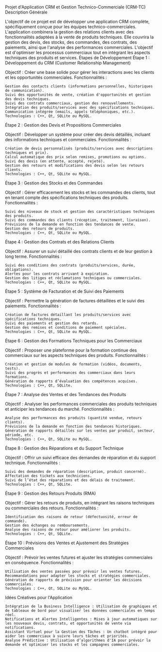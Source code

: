 Projet d'Application CRM et Gestion Technico-Commerciale (CRM-TC)
Description Générale

L'objectif de ce projet est de développer une application CRM complète, spécifiquement conçue pour les équipes technico-commerciales. L'application combinera la gestion des relations clients avec des fonctionnalités adaptées à la vente de produits techniques. Elle couvrira la gestion des devis, des stocks, des commandes, des contrats, des paiements, ainsi que l'analyse des performances commerciales. L'objectif est d'optimiser les processus commerciaux tout en intégrant les aspects techniques des produits et services.
Étapes de Développement
Étape 1 : Développement du CRM (Customer Relationship Management)

Objectif : Créer une base solide pour gérer les interactions avec les clients et les opportunités commerciales.
Fonctionnalités :

    Gestion des contacts clients (informations personnelles, historiques de communication).
    Suivi des opportunités de vente, création d'opportunités et gestion des devis techniques.
    Suivi des contrats commerciaux, gestion des renouvellements.
    Intégration des produits/services avec des spécifications techniques.
    Communication intégrée (emails, appels téléphoniques, etc.).
    Technologies : C++, Qt, SQLite ou MySQL.

Étape 2 : Gestion des Devis et Propositions Commerciales

Objectif : Développer un système pour créer des devis détaillés, incluant des informations techniques et commerciales.
Fonctionnalités :

    Création de devis personnalisés (produits/services avec descriptions techniques et prix).
    Calcul automatique des prix selon remises, promotions ou options.
    Suivi des devis (en attente, accepté, rejeté).
    Gestion des retours et modifications des devis selon les retours clients.
    Technologies : C++, Qt, SQLite ou MySQL.

Étape 3 : Gestion des Stocks et des Commandes

Objectif : Gérer efficacement les stocks et les commandes des clients, tout en tenant compte des spécifications techniques des produits.
Fonctionnalités :

    Suivi des niveaux de stock et gestion des caractéristiques techniques des produits.
    Suivi des commandes des clients (réception, traitement, livraison).
    Prévisions de la demande en fonction des tendances de vente.
    Gestion des retours de produits.
    Technologies : C++, Qt, SQLite ou MySQL.

Étape 4 : Gestion des Contrats et des Relations Clients

Objectif : Assurer un suivi détaillé des contrats clients et de leur gestion à long terme.
Fonctionnalités :

    Suivi des conditions des contrats (produits/services, durée, obligations).
    Alertes pour les contrats arrivant à expiration.
    Gestion des litiges et réclamations techniques ou commerciales.
    Technologies : C++, Qt, SQLite ou MySQL.

Étape 5 : Système de Facturation et de Suivi des Paiements

Objectif : Permettre la génération de factures détaillées et le suivi des paiements.
Fonctionnalités :

    Création de factures détaillant les produits/services avec spécifications techniques.
    Suivi des paiements et gestion des retards.
    Gestion des remises et conditions de paiement spéciales.
    Technologies : C++, Qt, SQLite ou MySQL.

Étape 6 : Gestion des Formations Techniques pour les Commerciaux

Objectif : Proposer une plateforme pour la formation continue des commerciaux sur les aspects techniques des produits.
Fonctionnalités :

    Création et gestion de modules de formation (vidéos, documents, tests).
    Suivi des progrès et performances des commerciaux dans leurs formations.
    Génération de rapports d’évaluation des compétences acquises.
    Technologies : C++, Qt, SQLite.

Étape 7 : Analyse des Ventes et des Tendances des Produits

Objectif : Analyser les performances commerciales des produits techniques et anticiper les tendances du marché.
Fonctionnalités :

    Analyse des performances des produits (quantité vendue, retours clients).
    Prévisions de la demande en fonction des tendances historiques.
    Génération de rapports détaillés sur les ventes par produit, secteur, période, etc.
    Technologies : C++, Qt, SQLite ou MySQL.

Étape 8 : Gestion des Réparations et du Support Technique

Objectif : Offrir un suivi efficace des demandes de réparation et du support technique.
Fonctionnalités :

    Suivi des demandes de réparation (description, produit concerné).
    Affectation des tickets aux techniciens.
    Suivi de l’état des réparations et des délais de traitement.
    Technologies : C++, Qt, SQLite.

Étape 9 : Gestion des Retours Produits (RMA)

Objectif : Gérer les retours de produits, en intégrant les raisons techniques ou commerciales des retours.
Fonctionnalités :

    Identification des raisons de retour (défectuosité, erreur de commande).
    Gestion des échanges ou remboursements.
    Analyse des raisons de retour pour améliorer les produits.
    Technologies : C++, Qt, SQLite.

Étape 10 : Prévisions des Ventes et Ajustement des Stratégies Commerciales

Objectif : Prévoir les ventes futures et ajuster les stratégies commerciales en conséquence.
Fonctionnalités :

    Utilisation des ventes passées pour prévoir les ventes futures.
    Recommandations pour adapter les stocks et stratégies commerciales.
    Génération de rapports de prévision pour orienter les décisions commerciales.
    Technologies : C++, Qt, SQLite ou MySQL.

Idées Créatives pour l'Application

    Intégration de la Business Intelligence : Utilisation de graphiques et de tableaux de bord pour visualiser les données commerciales en temps réel.
    Notifications et Alertes Intelligentes : Mises à jour automatiques sur les nouveaux devis, contrats, et opportunités de vente via notifications.
    Assistant Virtuel pour la Gestion des Tâches : Un chatbot intégré pour aider les commerciaux à suivre leurs tâches et priorités.
    Analyse Prédictive : Utilisation d’algorithmes d'IA pour prévoir la demande et optimiser les stocks et les campagnes commerciales.
